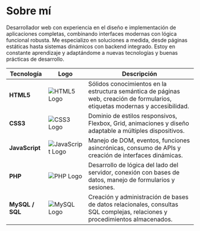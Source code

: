 # Sobre mí
Desarrollador web con experiencia en el diseño e implementación de aplicaciones completas, combinando interfaces modernas con lógica funcional robusta. Me especializo en soluciones a medida, desde páginas estáticas hasta sistemas dinámicos con backend integrado. Estoy en constante aprendizaje y adaptándome a nuevas tecnologías y buenas prácticas de desarrollo.


| Tecnología      | Logo                                                                                                                                  | Descripción                                                                                                                   |
| --------------- | ------------------------------------------------------------------------------------------------------------------------------------- | ----------------------------------------------------------------------------------------------------------------------------- |
| **HTML5**       | <img src="https://img.shields.io/badge/HTML5-E34F26?style=for-the-badge&logo=html5&logoColor=white" alt="HTML5 Logo"/>                | Sólidos conocimientos en la estructura semántica de páginas web, creación de formularios, etiquetas modernas y accesibilidad. |
| **CSS3**        | <img src="https://img.shields.io/badge/CSS3-1572B6?style=for-the-badge&logo=css3&logoColor=white" alt="CSS3 Logo"/>                   | Dominio de estilos responsivos, Flexbox, Grid, animaciones y diseño adaptable a múltiples dispositivos.                       |
| **JavaScript**  | <img src="https://img.shields.io/badge/JavaScript-F7DF1E?style=for-the-badge&logo=javascript&logoColor=black" alt="JavaScript Logo"/> | Manejo de DOM, eventos, funciones asincrónicas, consumo de APIs y creación de interfaces dinámicas.                           |
| **PHP**         | <img src="https://img.shields.io/badge/PHP-777BB4?style=for-the-badge&logo=php&logoColor=white" alt="PHP Logo"/>                      | Desarrollo de lógica del lado del servidor, conexión con bases de datos, manejo de formularios y sesiones.                    |
| **MySQL / SQL** | <img src="https://img.shields.io/badge/MySQL-4479A1?style=for-the-badge&logo=mysql&logoColor=white" alt="MySQL Logo"/>                | Creación y administración de bases de datos relacionales, consultas SQL complejas, relaciones y procedimientos almacenados.   |
